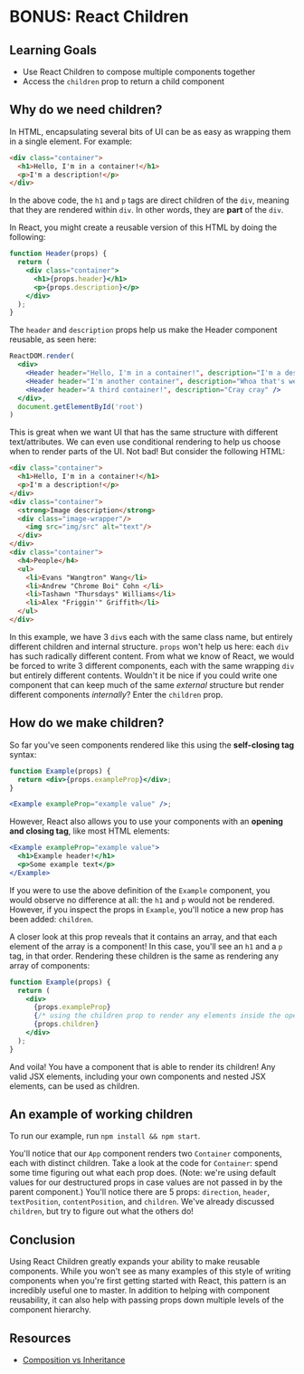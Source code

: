 # BONUS: React Children

## Learning Goals

- Use React Children to compose multiple components together
- Access the `children` prop to return a child component

## Why do we need children?

In HTML, encapsulating several bits of UI can be as easy as wrapping them in a
single element. For example:

```html
<div class="container">
  <h1>Hello, I'm in a container!</h1>
  <p>I'm a description!</p>
</div>
```

In the above code, the `h1` and `p` tags are direct children of the `div`,
meaning that they are rendered within `div`. In other words, they are **part**
of the `div`.

In React, you might create a reusable version of this HTML by doing the following:

```jsx
function Header(props) {
  return (
    <div class="container">
      <h1>{props.header}</h1>
      <p>{props.description}</p>
    </div>
  );
}
```

The `header` and `description` props help us make the Header component reusable,
as seen here:

```jsx
ReactDOM.render(
  <div>
    <Header header="Hello, I'm in a container!", description="I'm a description!" />
    <Header header="I'm another container", description="Whoa that's weird!" />
    <Header header="A third container!", description="Cray cray" />
  </div>,
  document.getElementById('root')
)
```

This is great when we want UI that has the same structure with different
text/attributes. We can even use conditional rendering to help us choose when to
render parts of the UI. Not bad! But consider the following HTML:

```html
<div class="container">
  <h1>Hello, I'm in a container!</h1>
  <p>I'm a description!</p>
</div>
<div class="container">
  <strong>Image description</strong>
  <div class="image-wrapper"/>
    <img src="img/src" alt="text"/>
  </div>
</div>
<div class="container">
  <h4>People</h4>
  <ul>
    <li>Evans "Wangtron" Wang</li>
    <li>Andrew "Chrome Boi" Cohn </li>
    <li>Tashawn "Thursdays" Williams</li>
    <li>Alex "Friggin'" Griffith</li>
  </ul>
</div>
```

In this example, we have 3 `div`s each with the same class name, but entirely
different children and internal structure. `props` won't help us here: each
`div` has such radically different content. From what we know of React, we would
be forced to write 3 different components, each with the same wrapping `div` but
entirely different contents. Wouldn't it be nice if you could write one
component that can keep much of the same _external_ structure but render
different components _internally_? Enter the `children` prop.

## How do we make children?

So far you've seen components rendered like this using the **self-closing tag**
syntax:

```jsx
function Example(props) {
  return <div>{props.exampleProp}</div>;
}

<Example exampleProp="example value" />;
```

However, React also allows you to use your components with an **opening and
closing tag**, like most HTML elements:

```jsx
<Example exampleProp="example value">
  <h1>Example header!</h1>
  <p>Some example text</p>
</Example>
```

If you were to use the above definition of the `Example` component, you would
observe no difference at all: the `h1` and `p` would not be rendered. However,
if you inspect the props in `Example`, you'll notice a new prop has been added:
`children`.

A closer look at this prop reveals that it contains an array, and that each
element of the array is a component! In this case, you'll see an `h1` and a `p`
tag, in that order. Rendering these children is the same as rendering any array
of components:

```jsx
function Example(props) {
  return (
    <div>
      {props.exampleProp}
      {/* using the children prop to render any elements inside the opening and closing tag of Example */}
      {props.children}
    </div>
  );
}
```

And voila! You have a component that is able to render its children! Any valid
JSX elements, including your own components and nested JSX elements, can be used
as children.

## An example of working children

To run our example, run `npm install && npm start`.

You'll notice that our `App` component renders two `Container` components, each
with distinct children. Take a look at the code for `Container`: spend some time
figuring out what each prop does. (Note: we're using default values for our
destructured props in case values are not passed in
by the parent component.) You'll notice there are 5 props: `direction`,
`header`, `textPosition`, `contentPosition`, and `children`. We've already
discussed `children`, but try to figure out what the others do!

## Conclusion

Using React Children greatly expands your ability to make reusable components.
While you won't see as many examples of this style of writing components when
you're first getting started with React, this pattern is an incredibly useful
one to master. In addition to helping with component reusability, it can also
help with passing props down multiple levels of the component hierarchy.

## Resources

- [Composition vs Inheritance](https://reactjs.org/docs/composition-vs-inheritance.html)
